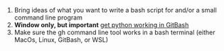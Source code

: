 1. Bring ideas of what you want to write a bash script for and/or a small command line program
1. **Window only, but important** [get python working in GitBash](https://prishitakapoor2.medium.com/configuring-git-bash-to-run-python-for-windows-a624aa4ae2c5)
1. Make sure the gh command line tool works in a bash terminal (either MacOs, Linux, GitBash, or WSL)
